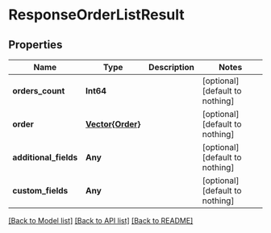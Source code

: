 # ResponseOrderListResult


## Properties
Name | Type | Description | Notes
------------ | ------------- | ------------- | -------------
**orders_count** | **Int64** |  | [optional] [default to nothing]
**order** | [**Vector{Order}**](Order.md) |  | [optional] [default to nothing]
**additional_fields** | **Any** |  | [optional] [default to nothing]
**custom_fields** | **Any** |  | [optional] [default to nothing]


[[Back to Model list]](../README.md#models) [[Back to API list]](../README.md#api-endpoints) [[Back to README]](../README.md)


